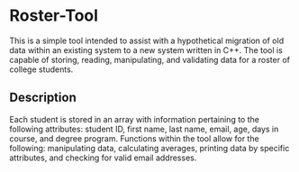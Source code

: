 # Roster-Tool
This is a simple tool intended to assist with a hypothetical migration of old data within an existing system to a new system written in C++. The tool is capable of storing, reading, manipulating, and validating data for a roster of college students. 

## Description
Each student is stored in an array with information pertaining to the following attributes: student ID, first name, last name, email, age, days in course, and degree program. Functions within the tool allow for the following: manipulating data, calculating averages, printing data by specific attributes, and checking for valid email addresses.

